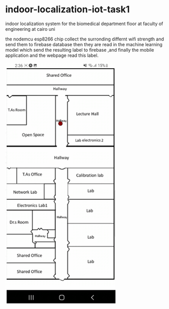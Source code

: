 # indoor-localization-iot-task1

indoor localization system for the biomedical department floor at faculty of engineering at cairo uni

the nodemcu esp8266 chip  collect the surronding differnt wifi strength and send them to firebase database then they are read in the machine learning model which send the resulting label to firebase
,and finally the mobile application and the webpage read this label.

![](Animation.gif)

